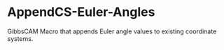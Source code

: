 # AppendCS-Euler-Angles
GibbsCAM Macro that appends Euler angle values to existing coordinate systems.
